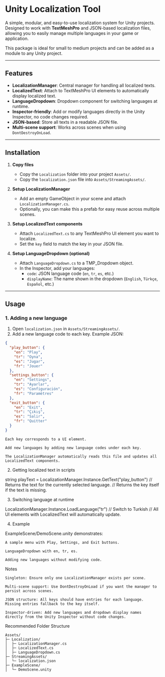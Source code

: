 # Unity Localization Tool

A simple, modular, and easy-to-use localization system for Unity projects.  
Designed to work with **TextMeshPro** and JSON-based localization files, allowing you to easily manage multiple languages in your game or application.  

This package is ideal for small to medium projects and can be added as a module to any Unity project.

---

## Features

- **LocalizationManager**: Central manager for handling all localized texts.
- **LocalizedText**: Attach to TextMeshPro UI elements to automatically display localized text.
- **LanguageDropdown**: Dropdown component for switching languages at runtime.
- **Inspector-friendly**: Add or modify languages directly in the Unity Inspector, no code changes required.
- **JSON-based**: Store all texts in a readable JSON file.
- **Multi-scene support**: Works across scenes when using `DontDestroyOnLoad`.

---

## Installation

1. **Copy files**  
   - Copy the `Localization` folder into your project `Assets/`.
   - Copy the `localization.json` file into `Assets/StreamingAssets/`.

2. **Setup LocalizationManager**  
   - Add an empty GameObject in your scene and attach `LocalizationManager.cs`.
   - Optionally, you can make this a prefab for easy reuse across multiple scenes.

3. **Setup LocalizedText components**  
   - Attach `LocalizedText.cs` to any TextMeshPro UI element you want to localize.
   - Set the `key` field to match the key in your JSON file.

4. **Setup LanguageDropdown (optional)**  
   - Attach `LanguageDropdown.cs` to a TMP_Dropdown object.
   - In the Inspector, add your languages:
     - `code`: JSON language code (`en`, `tr`, `es`, etc.)
     - `displayName`: The name shown in the dropdown (`English`, `Türkçe`, `Español`, etc.)

---

## Usage

### 1. Adding a new language

1. Open `localization.json` in `Assets/StreamingAssets/`.
2. Add a new language code to each key. Example JSON:

```json
{
  "play_button": {
    "en": "Play",
    "tr": "Oyna",
    "es": "Jugar",
    "fr": "Jouer"
  },
  "settings_button": {
    "en": "Settings",
    "tr": "Ayarlar",
    "es": "Configuración",
    "fr": "Paramètres"
  },
  "exit_button": {
    "en": "Exit",
    "tr": "Çıkış",
    "es": "Salir",
    "fr": "Quitter"
  }
}
```

    Each key corresponds to a UI element.

    Add new languages by adding new language codes under each key.

    The LocalizationManager automatically reads this file and updates all LocalizedText components.

2. Getting localized text in scripts

string playText = LocalizationManager.Instance.GetText("play_button")
// Returns the text for the currently selected language.
// Returns the key itself if the text is missing.

3. Switching language at runtime

LocalizationManager.Instance.LoadLanguage("tr") // Switch to Turkish
// All UI elements with LocalizedText will automatically update.

4. Example

ExampleScene/DemoScene.unity demonstrates:

    A sample menu with Play, Settings, and Exit buttons.

    LanguageDropdown with en, tr, es.

    Adding new languages without modifying code.

Notes

    Singleton: Ensure only one LocalizationManager exists per scene.

    Multi-scene support: Use DontDestroyOnLoad if you want the manager to persist across scenes.

    JSON structure: All keys should have entries for each language. Missing entries fallback to the key itself.

    Inspector-driven: Add new languages and dropdown display names directly from the Unity Inspector without code changes.

Recommended Folder Structure
```
Assets/
├─ Localization/
│  ├─ LocalizationManager.cs
│  ├─ LocalizedText.cs
│  ├─ LanguageDropdown.cs
├─ StreamingAssets/
│  └─ localization.json
├─ ExampleScene/
│  └─ DemoScene.unity
```
